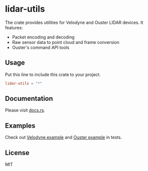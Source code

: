 # lidar-utils

The crate provides utilities for Velodyne and Ouster LIDAR devices. It features:

- Packet encoding and decoding
- Raw sensor data to point cloud and frame conversion
- Ouster's command API tools

## Usage

Put this line to include this crate to your project.

```toml
lidar-utils = "*"
```

## Documentation

Please visit [docs.rs](https://docs.rs/lidar-utils/).

## Examples

Check out [Velodyne example](tests/velodyne.rs) and [Ouster example](tests/ouster.rs) in tests.

## License

MIT
